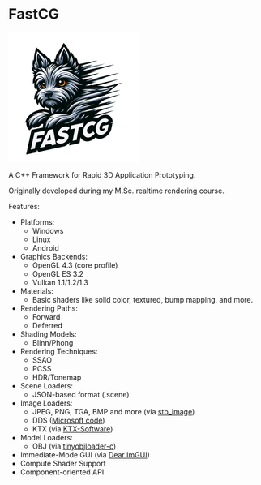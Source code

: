 # FastCG

<img src="https://github.com/pboechat/FastCG/blob/master/resources/logo.png" alt="FastCG" height="256px"></img>

A C++ Framework for Rapid 3D Application Prototyping.

Originally developed during my M.Sc. realtime rendering course.

Features:

- Platforms:
    - Windows
    - Linux
    - Android
- Graphics Backends:
    - OpenGL 4.3 (core profile)
    - OpenGL ES 3.2
    - Vulkan 1.1/1.2/1.3
- Materials:
    - Basic shaders like solid color, textured, bump mapping, and more.
- Rendering Paths:
    - Forward
    - Deferred
- Shading Models:
    - Blinn/Phong
- Rendering Techniques:
    - SSAO
    - PCSS
    - HDR/Tonemap
- Scene Loaders:
    - JSON-based format (.scene)
- Image Loaders:
    - JPEG, PNG, TGA, BMP and more (via [stb_image](https://github.com/nothings/stb/blob/master/stb_image.h))
    - DDS ([Microsoft code](https://learn.microsoft.com/en-us/windows/uwp/gaming/complete-code-for-ddstextureloader))
    - KTX (via [KTX-Software](https://github.com/KhronosGroup/KTX-Software))
- Model Loaders:
    - OBJ (via [tinyobjloader-c](https://github.com/syoyo/tinyobjloader-c))
- Immediate-Mode GUI (via [Dear ImGUI](https://github.com/ocornut/imgui))
- Compute Shader Support
- Component-oriented API
